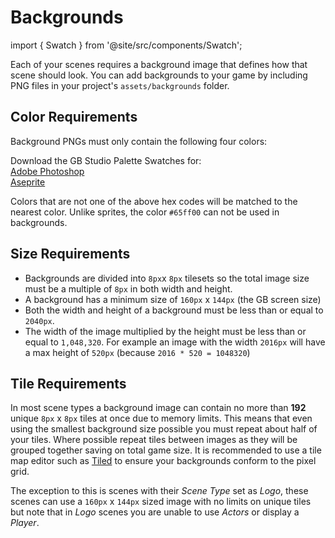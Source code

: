 # Backgrounds

import { Swatch } from '@site/src/components/Swatch';

Each of your scenes requires a background image that defines how that scene should look. You can add backgrounds to your game by including PNG files in your project's `assets/backgrounds` folder.

## Color Requirements

Background PNGs must only contain the following four colors:

<Swatch color="#071821" />
<Swatch color="#306850" />
<Swatch color="#86c06c" />
<Swatch color="#e0f8cf" />

<div class="InfoBox">
Download the GB Studio Palette Swatches for:<br />
<a href="/assets/swatches/gb-studio-photoshop.aco">Adobe Photoshop</a><br />
<a href="/assets/swatches/gb-studio-aseprite.aseprite">Aseprite</a>
</div>

Colors that are not one of the above hex codes will be matched to the nearest color. Unlike sprites, the color `#65ff00` can not be used in backgrounds.

## Size Requirements

- Backgrounds are divided into `8px`x `8px` tilesets so the total image size must be a multiple of `8px` in both width and height.
- A background has a minimum size of `160px` x `144px` (the GB screen size)
- Both the width and height of a background must be less than or equal to `2040px`.
- The width of the image multiplied by the height must be less than or equal to `1,048,320`. For example an image with the width `2016px` will have a max height of `520px` (because `2016 * 520 = 1048320`)

## Tile Requirements

In most scene types a background image can contain no more than **192** unique `8px` x `8px` tiles at once due to memory limits. This means that even using the smallest background size possible you must repeat about half of your tiles. Where possible repeat tiles between images as they will be grouped together saving on total game size. It is recommended to use a tile map editor such as [Tiled](https://www.mapeditor.org/) to ensure your backgrounds conform to the pixel grid.

The exception to this is scenes with their _Scene Type_ set as _Logo_, these scenes can use a `160px` x `144px` sized image with no limits on unique tiles but note that in _Logo_ scenes you are unable to use _Actors_ or display a _Player_.
